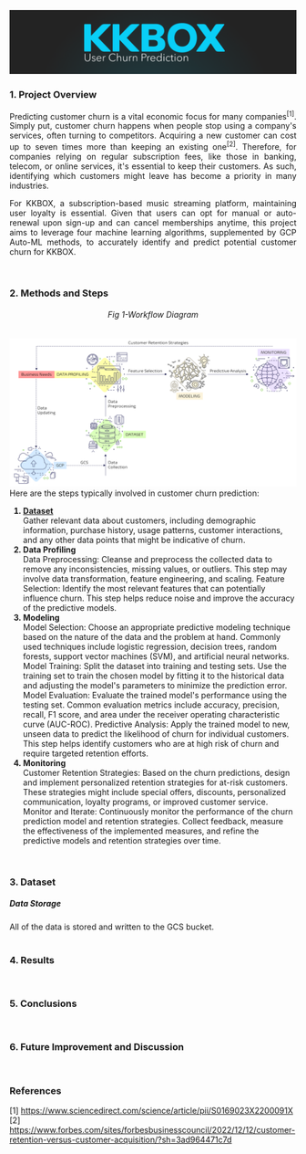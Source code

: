 <p align="center">
<img src="https://github.com/theidari/customer_churn/blob/main/assets/churn_header_light.png">
</p>
<h3>1. Project Overview</h3>
<p align="justify">
Predicting customer churn is a vital economic focus for many companies<sup>[1]</sup>. Simply put, customer churn happens when people stop using a company's services, often turning to competitors. Acquiring a new customer can cost up to seven times more than keeping an existing one<sup>[2]</sup>. Therefore, for companies relying on regular subscription fees, like those in banking, telecom, or online services, it's essential to keep their customers. As such, identifying which customers might leave has become a priority in many industries.
</p>
<p align="justify">
For KKBOX, a subscription-based music streaming platform, maintaining user loyalty is essential. Given that users can opt for manual or auto-renewal upon sign-up and can cancel memberships anytime, this project aims to leverage four machine learning algorithms, supplemented by GCP Auto-ML methods, to accurately identify and predict potential customer churn for KKBOX.</p>
<img src="https://img.shields.io/badge/ -223337.svg?style=for-the-badge" width="1500px" height="1px">
<h3>2. Methods and Steps</h3>
<h6 align="center">Fig 1-Workflow Diagram</h6>
<img src="https://github.com/theidari/customer_churn/blob/main/assets/workflowfix.png">
Here are the steps typically involved in customer churn prediction:

<ol>
<b><li><a href="https://github.com/theidari/customer_churn/tree/main/data">Dataset</a></li></b> Gather relevant data about customers, including demographic information, purchase history, usage patterns, customer interactions, and any other data points that might be indicative of churn.
<b><li>Data Profiling</li></b>
  Data Preprocessing: Cleanse and preprocess the collected data to remove any inconsistencies, missing values, or outliers. This step may involve data transformation, feature engineering, and scaling.
Feature Selection: Identify the most relevant features that can potentially influence churn. This step helps reduce noise and improve the accuracy of the predictive models.
<b><li>Modeling</li></b>
Model Selection: Choose an appropriate predictive modeling technique based on the nature of the data and the problem at hand. Commonly used techniques include logistic regression, decision trees, random forests, support vector machines (SVM), and artificial neural networks.
Model Training: Split the dataset into training and testing sets. Use the training set to train the chosen model by fitting it to the historical data and adjusting the model's parameters to minimize the prediction error.
Model Evaluation: Evaluate the trained model's performance using the testing set. Common evaluation metrics include accuracy, precision, recall, F1 score, and area under the receiver operating characteristic curve (AUC-ROC).
Predictive Analysis: Apply the trained model to new, unseen data to predict the likelihood of churn for individual customers. This step helps identify customers who are at high risk of churn and require targeted retention efforts.
<b><li>Monitoring</li></b>
Customer Retention Strategies: Based on the churn predictions, design and implement personalized retention strategies for at-risk customers. These strategies might include special offers, discounts, personalized communication, loyalty programs, or improved customer service.
Monitor and Iterate: Continuously monitor the performance of the churn prediction model and retention strategies. Collect feedback, measure the effectiveness of the implemented measures, and refine the predictive models and retention strategies over time.
</ol>
<img src="https://img.shields.io/badge/ -223337.svg?style=for-the-badge" width="1500px" height="1px">
<h3>3. Dataset</h3>
<h5>Data Storage</h5>
All of the data is stored and written to the GCS bucket.
<img src="https://img.shields.io/badge/ -223337.svg?style=for-the-badge" width="1500px" height="1px">
<h3>4. Results</h3>

<img src="https://img.shields.io/badge/ -223337.svg?style=for-the-badge" width="1500px" height="1px">
<h3>5. Conclusions</h3>

<img src="https://img.shields.io/badge/ -223337.svg?style=for-the-badge" width="1500px" height="1px">
<h3>6. Future Improvement and Discussion</h3>

<img src="https://img.shields.io/badge/ -223337.svg?style=for-the-badge" width="1500px" height="1px">
<h3>References</h3>

[1] https://www.sciencedirect.com/science/article/pii/S0169023X2200091X <br>
[2] https://www.forbes.com/sites/forbesbusinesscouncil/2022/12/12/customer-retention-versus-customer-acquisition/?sh=3ad964471c7d

